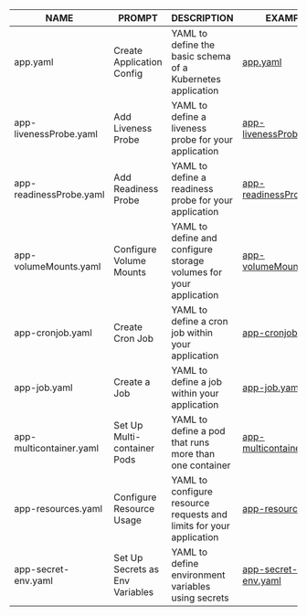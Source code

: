 | NAME                        | PROMPT                             | DESCRIPTION                                                              | EXAMPLE                                     |
|-----------------------------|------------------------------------|--------------------------------------------------------------------------|---------------------------------------------|
| app.yaml                    | Create Application Config          | YAML to define the basic schema of a Kubernetes application              | [app.yaml](/yaml/app.yaml)                 |
| app-livenessProbe.yaml      | Add Liveness Probe                 | YAML to define a liveness probe for your application                    | [app-livenessProbe.yaml](/yaml/app-livenessProbe.yaml) |
| app-readinessProbe.yaml     | Add Readiness Probe                | YAML to define a readiness probe for your application                   | [app-readinessProbe.yaml](/yaml/app-readinessProbe.yaml) |
| app-volumeMounts.yaml       | Configure Volume Mounts            | YAML to define and configure storage volumes for your application       | [app-volumeMounts.yaml](/yaml/app-volumeMounts.yaml) |
| app-cronjob.yaml            | Create Cron Job                    | YAML to define a cron job within your application                       | [app-cronjob.yaml](/yaml/app-cronjob.yaml) |
| app-job.yaml                | Create a Job                       | YAML to define a job within your application                            | [app-job.yaml](/yaml/app-job.yaml) |
| app-multicontainer.yaml     | Set Up Multi-container Pods        | YAML to define a pod that runs more than one container                  | [app-multicontainer.yaml](/yaml/app-multicontainer.yaml) |
| app-resources.yaml          | Configure Resource Usage           | YAML to configure resource requests and limits for your application     | [app-resources.yaml](/yaml/app-resources.yaml) |
| app-secret-env.yaml         | Set Up Secrets as Env Variables    | YAML to define environment variables using secrets                      | [app-secret-env.yaml](/yaml/app-secret-env.yaml) |
